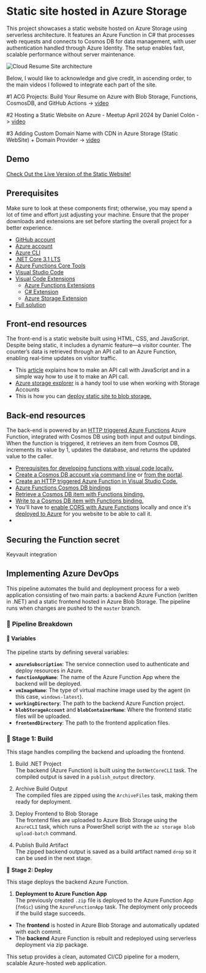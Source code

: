 # Static site hosted in Azure Storage

This project showcases a static website hosted on Azure Storage using serverless architecture. It features an Azure Function in C# that processes web requests and connects to Cosmos DB for data management, with user authentication handled through Azure Identity. The setup enables fast, scalable performance without server maintenance. 

![Cloud Resume Site architecture](https://github.com/user-attachments/assets/fc7b1e6e-0fd2-4cf5-84d2-35425d1094b5)

Below, I would like to acknowledge and give credit, in ascending order, to the main videos I followed to integrate each part of the site.

#1 ACG Projects: Build Your Resume on Azure with Blob Storage, Functions, CosmosDB, and GitHub Actions -> [video](https://youtu.be/ieYrBWmkfno) 

#2 Hosting a Static Website on Azure - Meetup April 2024 by Daniel Colón -> [video](https://www.youtube.com/watch?v=S921NkFFriM)

#3 Adding Custom Domain Name with CDN in Azure Storage (Static WebSite) + Domain Provider -> [video](https://www.youtube.com/watch?v=bVsmwv89vGE)

## Demo
[Check Out the Live Version of the Static Website!](https://www.routetothecloud.com/)


## Prerequisites
Make sure to look at these components first; otherwise, you may spend a lot of time and effort just adjusting your machine. Ensure that the proper downloads and extensions are set before starting the overall project for a better experience.

- [GitHub account](https://github.com/join)
- [Azure account](https://azure.microsoft.com/en-us/free)
- [Azure CLI](https://docs.microsoft.com/en-us/cli/azure/install-azure-cli)
- [.NET Core 3.1 LTS](https://dotnet.microsoft.com/download/dotnet/3.1)
- [Azure Functions Core Tools](https://docs.microsoft.com/en-us/azure/azure-functions/functions-run-local?tabs=macos%2Ccsharp%2Cbash#install-the-azure-functions-core-tools)
- [Visual Studio Code](https://code.visualstudio.com)
- [Visual Code Extensions](https://code.visualstudio.com/docs/introvideos/extend)
  - [Azure Functions Extensions](https://marketplace.visualstudio.com/items?itemName=ms-azuretools.vscode-azurefunctions)
  - [C# Extension](https://marketplace.visualstudio.com/items?itemName=ms-dotnettools.csharp)
  - [Azure Storage Extension](https://marketplace.visualstudio.com/items?itemName=ms-azuretools.vscode-azurestorage)
- [Full solution](https://github.com/ACloudGuru-Resources/acg-project-azure-resume)

## Front-end resources
The front-end is a static website built using HTML, CSS, and JavaScript. Despite being static, it includes a dynamic feature—a visitor counter. The counter’s data is retrieved through an API call to an Azure Function, enabling real-time updates on visitor traffic.

- This [article](https://www.digitalocean.com/community/tutorials/how-to-use-the-javascript-fetch-api-to-get-data) explains how to make an API call with JavaScript and in a simple way how to use it to make an API call.
- [Azure storage explorer](https://azure.microsoft.com/en-us/features/storage-explorer/) is a handy tool to use when working with Storage Accounts
- This is how you can [deploy static site to blob storage.](https://docs.microsoft.com/en-us/azure/storage/blobs/storage-blob-static-website-host)
  
## Back-end resources

The back-end is powered by an [HTTP triggered Azure Functions](https://docs.microsoft.com/en-us/azure/azure-functions/functions-bindings-http-webhook-trigger?tabs=csharp) Azure Function, integrated with Cosmos DB using both input and output bindings. When the function is triggered, it retrieves an item from Cosmos DB, increments its value by 1, updates the database, and returns the updated value to the caller.

- [Prerequisites for developing functions with visual code locally.](https://docs.microsoft.com/en-us/azure/azure-functions/create-first-function-vs-code-csharp)
- [Create a Cosmos DB account via command line](https://azure.microsoft.com/en-us/resources/templates/101-cosmosdb-free/) or [from the portal](https://docs.microsoft.com/en-us/azure/cosmos-db/create-cosmosdb-resources-portal).
- [Create an HTTP triggered Azure Function in Visual Studio Code.](https://docs.microsoft.com/en-us/azure/azure-functions/functions-develop-vs-code?tabs=csharp)
- [Azure Functions Cosmos DB bindings](https://docs.microsoft.com/en-us/azure/azure-functions/functions-bindings-cosmosdb-v2)
- [Retrieve a Cosmos DB item with Functions binding.](https://docs.microsoft.com/en-us/azure/azure-functions/functions-bindings-cosmosdb-v2-input?tabs=csharp)
- [Write to a Cosmos DB item with Functions binding.](https://docs.microsoft.com/en-us/azure/azure-functions/functions-bindings-cosmosdb-v2-output?tabs=csharp)
- You'll have to [enable CORS with Azure Functions](https://github.com/Azure/azure-functions-host/issues/1012) locally and once it's [deployed to Azure](https://docs.microsoft.com/en-us/azure/azure-functions/functions-how-to-use-azure-function-app-settings?tabs=portal#cors) for you website to be able to call it.
- 

## Securing the Function secret
Keyvault integration

## Implementing Azure DevOps
This pipeline automates the build and deployment process for a web application consisting of two main parts: a backend Azure Function (written in .NET) and a static frontend hosted in Azure Blob Storage. The pipeline runs when changes are pushed to the `master` branch.

### 🔹 **Pipeline Breakdown**

#### 🔸 Variables
The pipeline starts by defining several variables:
- **`azureSubscription`**: The service connection used to authenticate and deploy resources in Azure.
- **`functionAppName`**: The name of the Azure Function App where the backend will be deployed.
- **`vmImageName`**: The type of virtual machine image used by the agent (in this case, `windows-latest`).
- **`workingDirectory`**: The path to the backend Azure Function project.
- **`blobStorageAccount`** and **`blobContainerName`**: Where the frontend static files will be uploaded.
- **`frontendDirectory`**: The path to the frontend application files.

### 🔹 Stage 1: Build

This stage handles compiling the backend and uploading the frontend.

1. Build .NET Project  
   The backend (Azure Function) is built using the `DotNetCoreCLI` task. The compiled output is saved in a `publish_output` directory.

2. Archive Build Output  
   The compiled files are zipped using the `ArchiveFiles` task, making them ready for deployment.

3. Deploy Frontend to Blob Storage  
   The frontend files are uploaded to Azure Blob Storage using the `AzureCLI` task, which runs a PowerShell script with the `az storage blob upload-batch` command.

4. Publish Build Artifact  
   The zipped backend output is saved as a build artifact named `drop` so it can be used in the next stage.



🔹 **Stage 2: Deploy**

This stage deploys the backend Azure Function.

1. **Deployment to Azure Function App**  
   The previously created `.zip` file is deployed to the Azure Function App (`fn6ic`) using the `AzureFunctionApp` task. The deployment only proceeds if the build stage succeeds.


- The **frontend** is hosted in Azure Blob Storage and automatically updated with each commit.
- The **backend** Azure Function is rebuilt and redeployed using serverless deployment via zip package.

This setup provides a clean, automated CI/CD pipeline for a modern, scalable Azure-hosted web application.


